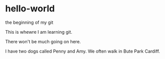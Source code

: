 # hello-world
the beginning of my git

This is whewre I am learning git.

There won't be much going on here.

I have two dogs called Penny and Amy.
We often walk in Bute Park Cardiff.
